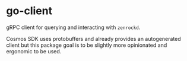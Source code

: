 # go-client

gRPC client for querying and interacting with `zenrockd`.

Cosmos SDK uses protobuffers and already provides an autogenerated client but
this package goal is to be slightly more opinionated and ergonomic to be used.
